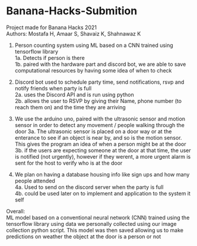 # Banana-Hacks-Submition  
Project made for Banana Hacks 2021  
Authors: Mostafa H, Amaar S, Shavaiz K, Shahnawaz K  

1) Person counting system using ML based on a CNN trained using tensorflow library  
1a. Detects if person is there  
1b. paired with the hardware part and discord bot, we are able to save computational resources by having some idea of when to check  

2) Discord bot used to schedule party time, send notifications, rsvp and notify friends when party is full  
2a. uses the Discord API and is run using python  
2b. allows the user to RSVP by giving their Name, phone number (to reach them on) and the time they are arriving  

3) We use the arduino uno, paired with the ultrasonic sensor and motion sensor in order to detect any movement / people walking through the door
3a. The ultrasonic sensor is placed on a door way or at the enterance to see if an object is near by, and so is the motion sensor. This gives the program an idea of when a person might be at the door  
3b. if the users are expecting someone at the door at that time, the user is notified (not urgently), however if they werent, a more urgent alarm is sent for the host to verify who is at the door  

4) We plan on having a database housing info like sign ups and how many people attended  
4a. Used to send on the discord server when the party is full  
4b. could be used later on to implement and application to the system it self  

Overall:  
ML model based on a conventional neural network (CNN) trained using the tensorflow library using data we personally collected using our image collection python script. This model was then saved allowing us to make predictions on weather the object at the door is a person or not
